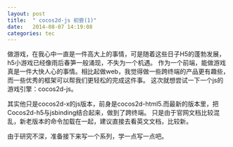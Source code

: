 ```yaml
---
layout: post
title:  " cocos2d-js 初尝(1)"
date:   2014-08-07 14:19:08
categories: tec
---
```


做游戏，在我心中一直是一件高大上的事情，可是随着这些日子H5的蓬勃发展，h5小游戏已经像雨后春笋一般涌现，不失为一个机遇。
作为一个前端，能做游戏真是一件大快人心的事情。相比起做web，我觉得做一些跨终端的产品更有趣些，而一些优秀的框架可以帮我们更轻松的完成这件事。
这次就想尝试一下一个js的游戏引擎：cocos2d-js。

<!--more-->
其实他只是cocos2d-x的js版本，前身是cocos2d-html5.而最新的版本里，把Cocos2d-h5与jsbinding结合起来，做到了跨终端。
只是由于官网文档比较混乱，新老版本的命令加载在一起，建议直接去看英文文档，比较新。

由于研究不深，准备接下来写一个系列，学一点写一点吧。

